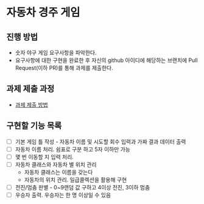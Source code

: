 # 자동차 경주 게임
## 진행 방법
* 숫자 야구 게임 요구사항을 파악한다.
* 요구사항에 대한 구현을 완료한 후 자신의 github 아이디에 해당하는 브랜치에 Pull Request(이하 PR)를 통해 과제를 제출한다.

## 과제 제출 과정
* [과제 제출 방법](https://github.com/next-step/nextstep-docs/tree/master/precourse)

## 구현할 기능 목록
* [ ] 기본 게임 틀 작성 - 자동차 이름 및 시도할 회수 입력과 가짜 결과 데이터 출력
* [ ] 자동차 이름 처리. 쉼표로 구분 하고 5자 이하만 가능
* [ ] 몇 번 이동할 지 입력 처리.
* [ ] 자동차 클래스와 자동차 별 위치 관리
  * 자동차 클래스는 이름을 갖는다
  * 자동차의 위치 관리. 일급콜렉션을 활용해 구현
* [ ] 전진/멈춤 판별 - 0~9랜덤 값 구하고 4이상 전진, 3이하 멈춤
* [ ] 우승자 출력. 우승자는 한 명 이상일 수 있음